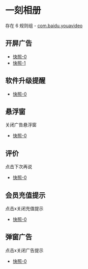 # 一刻相册

存在 6 规则组 - [com.baidu.youavideo](/src/apps/com.baidu.youavideo.ts)

## 开屏广告

- [快照-0](https://i.gkd.li/import/12597925)
- [快照-1](https://i.gkd.li/import/12598507)

## 软件升级提醒

- [快照-0](https://i.gkd.li/import/12597916)

## 悬浮窗

关闭广告悬浮窗

- [快照-0](https://i.gkd.li/import/12970088)

## 评价

点击下次再说

- [快照-0](https://i.gkd.li/import/12970094)

## 会员充值提示

点击x关闭充值提示

- [快照-0](https://i.gkd.li/import/12970094)

## 弹窗广告

点击x关闭广告提示

- [快照-0](https://i.gkd.li/import/13048700)
